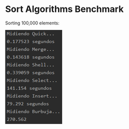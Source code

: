 # Sort Algorithms Benchmark
Sorting 100,000 elements:

![Screenshot](https://github.com/i-saw-sparks/ED-SortBenchmark/blob/master/resources/ss.png)

